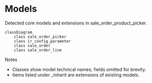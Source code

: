 # Models

Detected core models and extensions in sale_order_product_picker.

```mermaid
classDiagram
    class sale_order_picker
    class ir_config_parameter
    class sale_order
    class sale_order_line
```

Notes
- Classes show model technical names; fields omitted for brevity.
- Items listed under _inherit are extensions of existing models.
